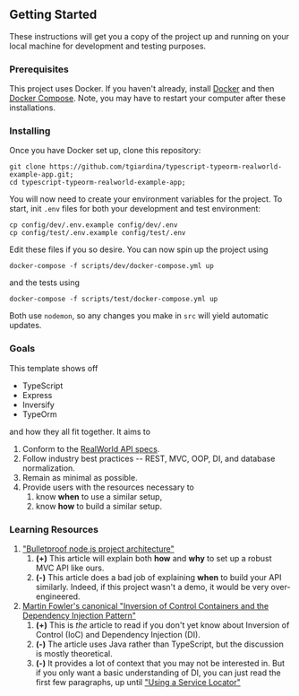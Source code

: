 ## Getting Started

These instructions will get you a copy of the project up and running on your local machine for development and testing purposes.

### Prerequisites

This project uses Docker. If you haven't already, install [Docker](https://docs.docker.com/get-docker/) and then [Docker Compose](https://docs.docker.com/compose/install/). Note, you may have to restart your computer after these installations.

### Installing

Once you have Docker set up, clone this repository:
```
git clone https://github.com/tgiardina/typescript-typeorm-realworld-example-app.git;
cd typescript-typeorm-realworld-example-app;
```
You will now need to create your environment variables for the project. To start, init `.env` files for both your development and test environment:
```
cp config/dev/.env.example config/dev/.env
cp config/test/.env.example config/test/.env
```
Edit these files if you so desire. You can now spin up the project using
```
docker-compose -f scripts/dev/docker-compose.yml up
```
and the tests using
```
docker-compose -f scripts/test/docker-compose.yml up
```
Both use `nodemon`, so any changes you make in `src` will yield automatic updates.

### Goals

This template shows off

- TypeScript
- Express
- Inversify
- TypeOrm

and how they all fit together. It aims to

1. Conform to the [RealWorld API specs](https://github.com/gothinkster/realworld/tree/master/api#realworld-api-spec).
2. Follow industry best practices -- REST, MVC, OOP, DI, and database normalization.
3. Remain as minimal as possible.
4. Provide users with the resources necessary to
    1. know **when** to use a similar setup,
    2. know **how** to build a similar setup.

### Learning Resources

1. ["Bulletproof node.js project architecture"](https://softwareontheroad.com/ideal-nodejs-project-structure/) 
    1. **(+)** This article will explain both **how** and **why** to set up a robust MVC API like ours.
    2. **(-)** This article does a bad job of explaining **when** to build your API similarly. Indeed, if this project wasn't a demo, it would be very over-engineered.
2. [Martin Fowler's canonical "Inversion of Control Containers and the Dependency Injection Pattern"](https://www.martinfowler.com/articles/injection.html#InversionOfControl) 
    1. **(+)** This is *the* article to read if you don't yet know about Inversion of Control (IoC) and Dependency Injection (DI). 
    2. **(-)** The article uses Java rather than TypeScript, but the discussion is mostly theoretical.
    3. **(-)** It provides a lot of context that you may not be interested in. But if you only want a basic understanding of DI, you can just read the first few paragraphs, up until ["Using a Service Locator"](https://www.martinfowler.com/articles/injection.html#UsingAServiceLocator)
